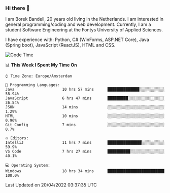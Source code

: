 ### Hi there 👋

I am Borek Bandell, 20 years old living in the Netherlands. I am interested in general programming/coding and web development. Currently, I am a student Software Engineering at the Fontys University of Applied Sciences.

I have experience with: Python, C# (WinForms, ASP.NET Core), Java (Spring boot), JavaScript (ReactJS), HTML and CSS.

<!--START_SECTION:waka-->
![Code Time](http://img.shields.io/badge/Code%20Time-95%20hrs%2035%20mins-blue)

📊 **This Week I Spent My Time On** 

```text
⌚︎ Time Zone: Europe/Amsterdam

💬 Programming Languages: 
Java                     10 hrs 57 mins      ██████████████░░░░░░░░░░░   58.94% 
JavaScript               6 hrs 47 mins       █████████░░░░░░░░░░░░░░░░   36.54% 
JSON                     14 mins             ░░░░░░░░░░░░░░░░░░░░░░░░░   1.29% 
HTML                     10 mins             ░░░░░░░░░░░░░░░░░░░░░░░░░   0.96% 
Git Config               7 mins              ░░░░░░░░░░░░░░░░░░░░░░░░░   0.7%

🔥 Editors: 
IntelliJ                 11 hrs 7 mins       ███████████████░░░░░░░░░░   59.9% 
VS Code                  7 hrs 27 mins       ██████████░░░░░░░░░░░░░░░   40.1%

💻 Operating System: 
Windows                  18 hrs 34 mins      █████████████████████████   100.0%

```


 Last Updated on 20/04/2022 03:37:35 UTC
<!--END_SECTION:waka-->

<!--**tcBorek2002/tcBorek2002** is a ✨ _special_ ✨ repository because its `README.md` (this file) appears on your GitHub profile.

Here are some ideas to get you started:

- 🔭 I’m currently working on ...
- 🌱 I’m currently learning ...
- 👯 I’m looking to collaborate on ...
- 🤔 I’m looking for help with ...
- 💬 Ask me about ...
- 📫 How to reach me: ...
- 😄 Pronouns: ...
- ⚡ Fun fact: ...
-->
